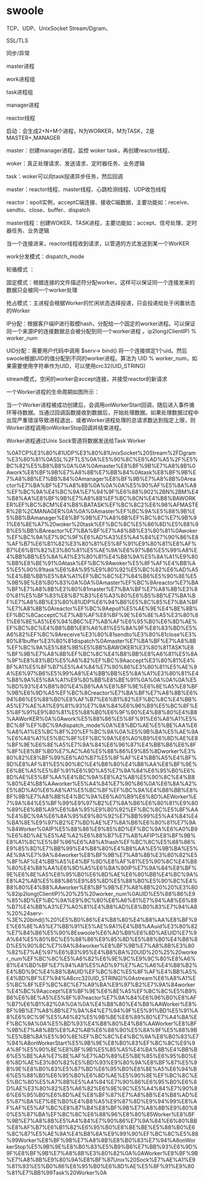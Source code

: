 # swoole

TCP、UDP、UnixSocket Stream/Dgram、

SSL/TLS

同步/异常

master进程

work进程组

task进程组

manager进程

reactor线程

启动：会生成2\+N\+M个进程，N为WORKER，M为TASK，2是MASTER\+,MANAGER

master：创建manager进程，监控 woker task，再创建reactor线程、

woker：真正处理请求、发送请求、定时器任务、业务逻辑

task：woker可以向task投递异步任务，然后回调

master：reactor线程、master线程、心跳检测线程、UDP收包线程

reactor：epoll实例，acceptC端连接、接收C端数据，主要功能如：receive、sendto、close、buffer、dispatch

master线程：创建WOKER、TASK进程，主要功能如：accept、信号处理、定时器任务、业务逻辑

当一个连接进来，reactor线程收到请求，以管道的方式发送到某一个WorKER

work分发模式：dispatch\_mode

轮循模式 ：

固定模式：根据连接的文件描述符分配worker。这样可以保证同一个连接发来的数据只会被同一个worker处理

抢占模式：主进程会根据Worker的忙闲状态选择投递，只会投递给处于闲置状态的Worker

IP分配：根据客户端IP进行取模hash，分配给一个固定的worker进程。可以保证同一个来源IP的连接数据总会被分配到同一个worker进程 。ip2long\(ClientIP\) % worker\_num

UID分配：需要用户代码中调用 $serv\-\> bind\(\) 将一个连接绑定1个uid。然后swoole根据UID的值分配到不同的worker进程。算法为 UID % worker\_num，如果需要使用字符串作为UID，可以使用crc32\(UID\_STRING\)

stream模式，空闲的worker会accept连接，并接受reactor的新请求

一个Worker进程的生命周期如图所示：

当一个Worker进程被成功创建后，会调用onWorkerStart回调，随后进入事件循环等待数据。当通过回调函数接收到数据后，开始处理数据。如果处理数据过程中出现严重错误导致进程退出，或者Worker进程处理的总请求数达到指定上限，则Worker进程调用onWorkerStop回调并结束进程。

Worker进程通过Unix Sock管道将数据发送给Task Worker

%0ATCP%E3%80%81UDP%E3%80%81UnixSocket%20Stream%2FDgram%E3%80%81%0ASSL%2FTLS%0A%E5%90%8C%E6%AD%A5%2F%E5%BC%82%E5%B8%B8%0A%0A%0Amaster%E8%BF%9B%E7%A8%8B%0Awork%E8%BF%9B%E7%A8%8B%E7%BB%84%0Atask%E8%BF%9B%E7%A8%8B%E7%BB%84%0Amanager%E8%BF%9B%E7%A8%8B%0Areactor%E7%BA%BF%E7%A8%8B%0A%0A%0A%E5%90%AF%E5%8A%A8%EF%BC%9A%E4%BC%9A%E7%94%9F%E6%88%902%2BN%2BM%E4%B8%AA%E8%BF%9B%E7%A8%8B%EF%BC%8CN%E4%B8%BAWORKER%EF%BC%8CM%E4%B8%BATASK%EF%BC%8C2%E6%98%AFMASTER%2B%2CMANAGER%0A%0A%0Amaster%EF%BC%9A%E5%88%9B%E5%BB%BAmanager%E8%BF%9B%E7%A8%8B%EF%BC%8C%E7%9B%91%E6%8E%A7%20woker%20task%EF%BC%8C%E5%86%8D%E5%88%9B%E5%BB%BAreactor%E7%BA%BF%E7%A8%8B%E3%80%81%0Awoker%EF%BC%9A%E7%9C%9F%E6%AD%A3%E5%A4%84%E7%90%86%E8%AF%B7%E6%B1%82%E3%80%81%E5%8F%91%E9%80%81%E8%AF%B7%E6%B1%82%E3%80%81%E5%AE%9A%E6%97%B6%E5%99%A8%E4%BB%BB%E5%8A%A1%E3%80%81%E4%B8%9A%E5%8A%A1%E9%80%BB%E8%BE%91%0Atask%EF%BC%9Awoker%E5%8F%AF%E4%BB%A5%E5%90%91task%E6%8A%95%E9%80%92%E5%BC%82%E6%AD%A5%E4%BB%BB%E5%8A%A1%EF%BC%8C%E7%84%B6%E5%90%8E%E5%9B%9E%E8%B0%83%0A%0A%0Amaster%EF%BC%9Areactor%E7%BA%BF%E7%A8%8B%E3%80%81master%E7%BA%BF%E7%A8%8B%E3%80%81%E5%BF%83%E8%B7%B3%E6%A3%80%E6%B5%8B%E7%BA%BF%E7%A8%8B%E3%80%81UDP%E6%94%B6%E5%8C%85%E7%BA%BF%E7%A8%8B%0Areactor%EF%BC%9Aepoll%E5%AE%9E%E4%BE%8B%EF%BC%8CacceptC%E7%AB%AF%E8%BF%9E%E6%8E%A5%E3%80%81%E6%8E%A5%E6%94%B6C%E7%AB%AF%E6%95%B0%E6%8D%AE%EF%BC%8C%E4%B8%BB%E8%A6%81%E5%8A%9F%E8%83%BD%E5%A6%82%EF%BC%9Areceive%E3%80%81sendto%E3%80%81close%E3%80%81buffer%E3%80%81dispatch%0Amaster%E7%BA%BF%E7%A8%8B%EF%BC%9A%E5%88%9B%E5%BB%BAWOKER%E3%80%81TASK%E8%BF%9B%E7%A8%8B%EF%BC%8C%E4%B8%BB%E8%A6%81%E5%8A%9F%E8%83%BD%E5%A6%82%EF%BC%9Aaccept%E3%80%81%E4%BF%A1%E5%8F%B7%E5%A4%84%E7%90%86%E3%80%81%E5%AE%9A%E6%97%B6%E5%99%A8%E4%BB%BB%E5%8A%A1%E3%80%81%E4%B8%9A%E5%8A%A1%E9%80%BB%E8%BE%91%0A%0A%0A%0A%E5%BD%93%E4%B8%80%E4%B8%AA%E8%BF%9E%E6%8E%A5%E8%BF%9B%E6%9D%A5%EF%BC%8Creactor%E7%BA%BF%E7%A8%8B%E6%94%B6%E5%88%B0%E8%AF%B7%E6%B1%82%EF%BC%8C%E4%BB%A5%E7%AE%A1%E9%81%93%E7%9A%84%E6%96%B9%E5%BC%8F%E5%8F%91%E9%80%81%E5%88%B0%E6%9F%90%E4%B8%80%E4%B8%AAWorKER%0A%0Awork%E5%88%86%E5%8F%91%E6%A8%A1%E5%BC%8F%EF%BC%9Adispatch\_mode%0A%E8%BD%AE%E5%BE%AA%E6%A8%A1%E5%BC%8F%20%EF%BC%9A%0A%E5%9B%BA%E5%AE%9A%E6%A8%A1%E5%BC%8F%EF%BC%9A%E6%A0%B9%E6%8D%AE%E8%BF%9E%E6%8E%A5%E7%9A%84%E6%96%87%E4%BB%B6%E6%8F%8F%E8%BF%B0%E7%AC%A6%E5%88%86%E9%85%8Dworker%E3%80%82%E8%BF%99%E6%A0%B7%E5%8F%AF%E4%BB%A5%E4%BF%9D%E8%AF%81%E5%90%8C%E4%B8%80%E4%B8%AA%E8%BF%9E%E6%8E%A5%E5%8F%91%E6%9D%A5%E7%9A%84%E6%95%B0%E6%8D%AE%E5%8F%AA%E4%BC%9A%E8%A2%AB%E5%90%8C%E4%B8%80%E4%B8%AAworker%E5%A4%84%E7%90%86%0A%E6%8A%A2%E5%8D%A0%E6%A8%A1%E5%BC%8F%EF%BC%9A%E4%B8%BB%E8%BF%9B%E7%A8%8B%E4%BC%9A%E6%A0%B9%E6%8D%AEWorker%E7%9A%84%E5%BF%99%E9%97%B2%E7%8A%B6%E6%80%81%E9%80%89%E6%8B%A9%E6%8A%95%E9%80%92%EF%BC%8C%E5%8F%AA%E4%BC%9A%E6%8A%95%E9%80%92%E7%BB%99%E5%A4%84%E4%BA%8E%E9%97%B2%E7%BD%AE%E7%8A%B6%E6%80%81%E7%9A%84Worker%0AIP%E5%88%86%E9%85%8D%EF%BC%9A%E6%A0%B9%E6%8D%AE%E5%AE%A2%E6%88%B7%E7%AB%AFIP%E8%BF%9B%E8%A1%8C%E5%8F%96%E6%A8%A1hash%EF%BC%8C%E5%88%86%E9%85%8D%E7%BB%99%E4%B8%80%E4%B8%AA%E5%9B%BA%E5%AE%9A%E7%9A%84worker%E8%BF%9B%E7%A8%8B%E3%80%82%E5%8F%AF%E4%BB%A5%E4%BF%9D%E8%AF%81%E5%90%8C%E4%B8%80%E4%B8%AA%E6%9D%A5%E6%BA%90IP%E7%9A%84%E8%BF%9E%E6%8E%A5%E6%95%B0%E6%8D%AE%E6%80%BB%E4%BC%9A%E8%A2%AB%E5%88%86%E9%85%8D%E5%88%B0%E5%90%8C%E4%B8%80%E4%B8%AAworker%E8%BF%9B%E7%A8%8B%20%20%E3%80%82ip2long\(ClientIP\)%20%25%20worker\_num%0AUID%E5%88%86%E9%85%8D%EF%BC%9A%E9%9C%80%E8%A6%81%E7%94%A8%E6%88%B7%E4%BB%A3%E7%A0%81%E4%B8%AD%E8%B0%83%E7%94%A8%20%24serv\-%3E%20bind\(\)%20%E5%B0%86%E4%B8%80%E4%B8%AA%E8%BF%9E%E6%8E%A5%E7%BB%91%E5%AE%9A1%E4%B8%AAuid%E3%80%82%E7%84%B6%E5%90%8Eswoole%E6%A0%B9%E6%8D%AEUID%E7%9A%84%E5%80%BC%E5%88%86%E9%85%8D%E5%88%B0%E4%B8%8D%E5%90%8C%E7%9A%84worker%E8%BF%9B%E7%A8%8B%E3%80%82%E7%AE%97%E6%B3%95%E4%B8%BA%20UID%20%25%20worker\_num%EF%BC%8C%E5%A6%82%E6%9E%9C%E9%9C%80%E8%A6%81%E4%BD%BF%E7%94%A8%E5%AD%97%E7%AC%A6%E4%B8%B2%E4%BD%9C%E4%B8%BAUID%EF%BC%8C%E5%8F%AF%E4%BB%A5%E4%BD%BF%E7%94%A8crc32\(UID\_STRING\)%0Astream%E6%A8%A1%E5%BC%8F%EF%BC%8C%E7%A9%BA%E9%97%B2%E7%9A%84worker%E4%BC%9Aaccept%E8%BF%9E%E6%8E%A5%EF%BC%8C%E5%B9%B6%E6%8E%A5%E5%8F%97reactor%E7%9A%84%E6%96%B0%E8%AF%B7%E6%B1%82%0A%0A%0A%E4%B8%80%E4%B8%AAWorker%E8%BF%9B%E7%A8%8B%E7%9A%84%E7%94%9F%E5%91%BD%E5%91%A8%E6%9C%9F%E5%A6%82%E5%9B%BE%E6%89%80%E7%A4%BA%EF%BC%9A%0A%E5%BD%93%E4%B8%80%E4%B8%AAWorker%E8%BF%9B%E7%A8%8B%E8%A2%AB%E6%88%90%E5%8A%9F%E5%88%9B%E5%BB%BA%E5%90%8E%EF%BC%8C%E4%BC%9A%E8%B0%83%E7%94%A8onWorkerStart%E5%9B%9E%E8%B0%83%EF%BC%8C%E9%9A%8F%E5%90%8E%E8%BF%9B%E5%85%A5%E4%BA%8B%E4%BB%B6%E5%BE%AA%E7%8E%AF%E7%AD%89%E5%BE%85%E6%95%B0%E6%8D%AE%E3%80%82%E5%BD%93%E9%80%9A%E8%BF%87%E5%9B%9E%E8%B0%83%E5%87%BD%E6%95%B0%E6%8E%A5%E6%94%B6%E5%88%B0%E6%95%B0%E6%8D%AE%E5%90%8E%EF%BC%8C%E5%BC%80%E5%A7%8B%E5%A4%84%E7%90%86%E6%95%B0%E6%8D%AE%E3%80%82%E5%A6%82%E6%9E%9C%E5%A4%84%E7%90%86%E6%95%B0%E6%8D%AE%E8%BF%87%E7%A8%8B%E4%B8%AD%E5%87%BA%E7%8E%B0%E4%B8%A5%E9%87%8D%E9%94%99%E8%AF%AF%E5%AF%BC%E8%87%B4%E8%BF%9B%E7%A8%8B%E9%80%80%E5%87%BA%EF%BC%8C%E6%88%96%E8%80%85Worker%E8%BF%9B%E7%A8%8B%E5%A4%84%E7%90%86%E7%9A%84%E6%80%BB%E8%AF%B7%E6%B1%82%E6%95%B0%E8%BE%BE%E5%88%B0%E6%8C%87%E5%AE%9A%E4%B8%8A%E9%99%90%EF%BC%8C%E5%88%99Worker%E8%BF%9B%E7%A8%8B%E8%B0%83%E7%94%A8onWorkerStop%E5%9B%9E%E8%B0%83%E5%B9%B6%E7%BB%93%E6%9D%9F%E8%BF%9B%E7%A8%8B%E3%80%82%0A%0AWorker%E8%BF%9B%E7%A8%8B%E9%80%9A%E8%BF%87Unix%20Sock%E7%AE%A1%E9%81%93%E5%B0%86%E6%95%B0%E6%8D%AE%E5%8F%91%E9%80%81%E7%BB%99Task%20Worker%0A

